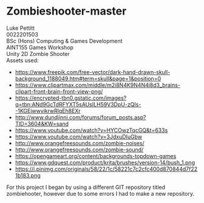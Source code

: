 # Zombieshooter-master
Luke Pettitt <br />
0022201503 <br />
BSc (Hons) Computing & Games Development <br />
AINT155 Games Workshop <br />
Unity 2D Zombie Shooter <br />
Assets used:
- https://www.freepik.com/free-vector/dark-hand-drawn-skull-background_1188049.htm#term=skull&page=1&position=0
- https://www.clipartmax.com/middle/m2i8N4K9N4N4i8d3_brains-clipart-front-brain-front-view-png/
- https://encrypted-tbn0.gstatic.com/images?q=tbn:ANd9GcTdRFYXT5sAUsILH59V3DpU-zQIs--1KGEjwwvikrwRlqEh8EXr
- http://www.dundjinni.com/forums/forum_posts.asp?TID=3604&KW=sand
- https://www.youtube.com/watch?v=HYCOwzTqcGQ&t=633s
- https://www.youtube.com/watch?v=3JdxuDIuGbw
- http://www.orangefreesounds.com/zombie-noises/
- http://www.orangefreesounds.com/zombie-sound/
- https://opengameart.org/content/backgrounds-topdown-games
- https://www.gdquest.com/product/krita/brushes/version-14/bush_1.png
- https://i.pinimg.com/originals/58/22/1c/58221c7c2cfc400d870844d7f221b183.png

For this project I began by using a different GIT repository titled zombiehooter, however due to some errors I had to make a new repository.
